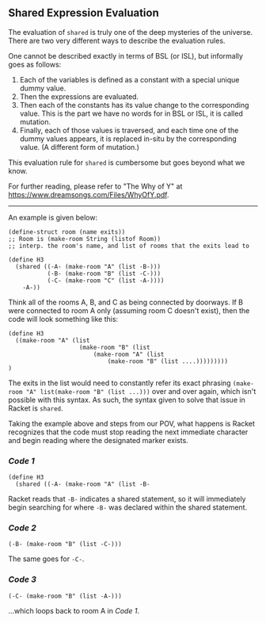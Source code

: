 ## Shared Expression Evaluation

The evaluation of `shared` is truly one of the deep mysteries of the universe. There are two very different ways to describe the evaluation rules.

One cannot be described exactly in terms of BSL (or ISL), but informally goes as follows:

1. Each of the variables is defined as a constant with a special unique dummy value.
2. Then the expressions are evaluated.
3. Then each of the constants has its value change to the corresponding value. This is the part we have no words for in BSL or ISL, it is called mutation.
4. Finally, each of those values is traversed, and each time one of the dummy values appears, it is replaced in-situ by the corresponding value. (A different form of mutation.)

This evaluation rule for `shared` is cumbersome but goes beyond what we know.

For further reading, please refer to "The Why of Y" at https://www.dreamsongs.com/Files/WhyOfY.pdf.

-----

An example is given below:
```racket
(define-struct room (name exits))
;; Room is (make-room String (listof Room))
;; interp. the room's name, and list of rooms that the exits lead to

(define H3
  (shared ((-A- (make-room "A" (list -B-)))
           (-B- (make-room "B" (list -C-)))
           (-C- (make-room "C" (list -A-))))
    -A-))
```

Think all of the rooms A, B, and C as being connected by doorways. If B were connected to room A only (assuming room C doesn't exist), then the code will look something like this:

```racket
(define H3
  ((make-room "A" (list 
                    (make-room "B" (list 
                        (make-room "A" (list 
                            (make-room "B" (list ....)))))))))
)
```
The exits in the list would need to constantly refer its exact phrasing ```(make-room "A" list(make-room "B" (list ...)))``` over and over again, which isn't possible with this syntax. As such, the syntax given to solve that issue in Racket is ```shared```.

Taking the example above and steps from our POV, what happens is Racket recognizes that the code must stop reading the next immediate character and begin reading where the designated marker exists.

### *Code 1*
```
(define H3
  (shared ((-A- (make-room "A" (list -B-
```
Racket reads that ```-B-``` indicates a shared statement, so it will immediately begin searching for where ```-B-``` was declared within the shared statement.

### *Code 2*
```
(-B- (make-room "B" (list -C-)))
```
The same goes for ```-C-```.

### *Code 3*
```
(-C- (make-room "B" (list -A-)))
```
...which loops back to room A in *Code 1*.
